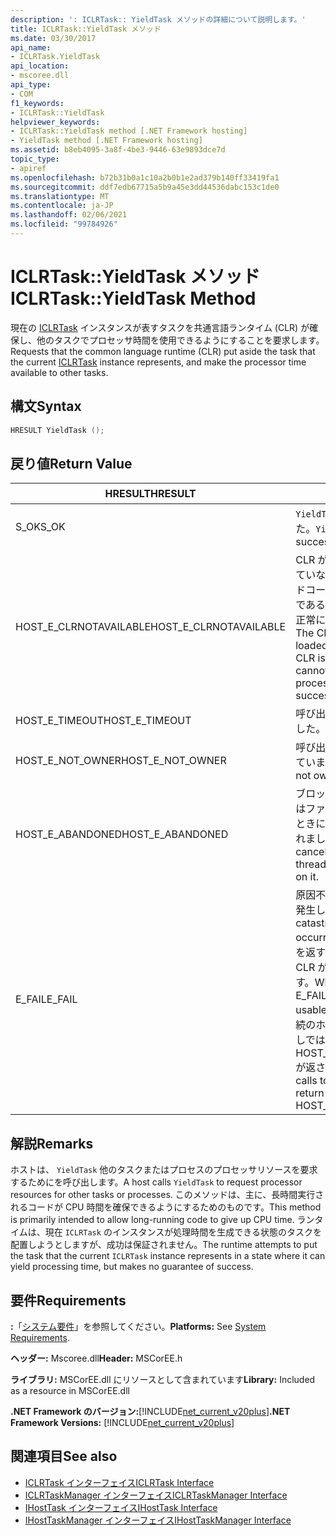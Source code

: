 ```yaml
---
description: ': ICLRTask:: YieldTask メソッドの詳細について説明します。'
title: ICLRTask::YieldTask メソッド
ms.date: 03/30/2017
api_name:
- ICLRTask.YieldTask
api_location:
- mscoree.dll
api_type:
- COM
f1_keywords:
- ICLRTask::YieldTask
helpviewer_keywords:
- ICLRTask::YieldTask method [.NET Framework hosting]
- YieldTask method [.NET Framework hosting]
ms.assetid: b8eb4095-3a8f-4be3-9446-63e9893dce7d
topic_type:
- apiref
ms.openlocfilehash: b72b31b0a1c10a2b0b1e2ad379b140ff33419fa1
ms.sourcegitcommit: ddf7edb67715a5b9a45e3dd44536dabc153c1de0
ms.translationtype: MT
ms.contentlocale: ja-JP
ms.lasthandoff: 02/06/2021
ms.locfileid: "99784926"
---
```

# <a name="iclrtaskyieldtask-method"></a><span data-ttu-id="992a8-103">ICLRTask::YieldTask メソッド</span><span class="sxs-lookup"><span data-stu-id="992a8-103">ICLRTask::YieldTask Method</span></span>

<span data-ttu-id="992a8-104">現在の [ICLRTask](iclrtask-interface.md) インスタンスが表すタスクを共通言語ランタイム (CLR) が確保し、他のタスクでプロセッサ時間を使用できるようにすることを要求します。</span><span class="sxs-lookup"><span data-stu-id="992a8-104">Requests that the common language runtime (CLR) put aside the task that the current [ICLRTask](iclrtask-interface.md) instance represents, and make the processor time available to other tasks.</span></span>  
  
## <a name="syntax"></a><span data-ttu-id="992a8-105">構文</span><span class="sxs-lookup"><span data-stu-id="992a8-105">Syntax</span></span>  
  
```cpp  
HRESULT YieldTask ();  
```  
  
## <a name="return-value"></a><span data-ttu-id="992a8-106">戻り値</span><span class="sxs-lookup"><span data-stu-id="992a8-106">Return Value</span></span>  
  
|<span data-ttu-id="992a8-107">HRESULT</span><span class="sxs-lookup"><span data-stu-id="992a8-107">HRESULT</span></span>|<span data-ttu-id="992a8-108">説明</span><span class="sxs-lookup"><span data-stu-id="992a8-108">Description</span></span>|  
|-------------|-----------------|  
|<span data-ttu-id="992a8-109">S_OK</span><span class="sxs-lookup"><span data-stu-id="992a8-109">S_OK</span></span>|<span data-ttu-id="992a8-110">`YieldTask` 正常に返されました。</span><span class="sxs-lookup"><span data-stu-id="992a8-110">`YieldTask` returned successfully.</span></span>|  
|<span data-ttu-id="992a8-111">HOST_E_CLRNOTAVAILABLE</span><span class="sxs-lookup"><span data-stu-id="992a8-111">HOST_E_CLRNOTAVAILABLE</span></span>|<span data-ttu-id="992a8-112">CLR がプロセスに読み込まれていないか、CLR がマネージドコードを実行できない状態であるか、または呼び出しが正常に処理されていません。</span><span class="sxs-lookup"><span data-stu-id="992a8-112">The CLR has not been loaded into a process, or the CLR is in a state in which it cannot run managed code or process the call successfully.</span></span>|  
|<span data-ttu-id="992a8-113">HOST_E_TIMEOUT</span><span class="sxs-lookup"><span data-stu-id="992a8-113">HOST_E_TIMEOUT</span></span>|<span data-ttu-id="992a8-114">呼び出しがタイムアウトしました。</span><span class="sxs-lookup"><span data-stu-id="992a8-114">The call timed out.</span></span>|  
|<span data-ttu-id="992a8-115">HOST_E_NOT_OWNER</span><span class="sxs-lookup"><span data-stu-id="992a8-115">HOST_E_NOT_OWNER</span></span>|<span data-ttu-id="992a8-116">呼び出し元がロックを所有していません。</span><span class="sxs-lookup"><span data-stu-id="992a8-116">The caller does not own the lock.</span></span>|  
|<span data-ttu-id="992a8-117">HOST_E_ABANDONED</span><span class="sxs-lookup"><span data-stu-id="992a8-117">HOST_E_ABANDONED</span></span>|<span data-ttu-id="992a8-118">ブロックされたスレッドまたはファイバーが待機しているときに、イベントが取り消されました。</span><span class="sxs-lookup"><span data-stu-id="992a8-118">An event was canceled while a blocked thread or fiber was waiting on it.</span></span>|  
|<span data-ttu-id="992a8-119">E_FAIL</span><span class="sxs-lookup"><span data-stu-id="992a8-119">E_FAIL</span></span>|<span data-ttu-id="992a8-120">原因不明の致命的なエラーが発生しました。</span><span class="sxs-lookup"><span data-stu-id="992a8-120">An unknown catastrophic failure occurred.</span></span> <span data-ttu-id="992a8-121">メソッドが E_FAIL を返すと、そのプロセス内で CLR が使用できなくなります。</span><span class="sxs-lookup"><span data-stu-id="992a8-121">When a method returns E_FAIL, the CLR is no longer usable within the process.</span></span> <span data-ttu-id="992a8-122">後続のホストメソッドの呼び出しでは HOST_E_CLRNOTAVAILABLE が返されます。</span><span class="sxs-lookup"><span data-stu-id="992a8-122">Subsequent calls to hosting methods return HOST_E_CLRNOTAVAILABLE.</span></span>|  
  
## <a name="remarks"></a><span data-ttu-id="992a8-123">解説</span><span class="sxs-lookup"><span data-stu-id="992a8-123">Remarks</span></span>  

 <span data-ttu-id="992a8-124">ホストは、 `YieldTask` 他のタスクまたはプロセスのプロセッサリソースを要求するためにを呼び出します。</span><span class="sxs-lookup"><span data-stu-id="992a8-124">A host calls `YieldTask` to request processor resources for other tasks or processes.</span></span> <span data-ttu-id="992a8-125">このメソッドは、主に、長時間実行されるコードが CPU 時間を確保できるようにするためのものです。</span><span class="sxs-lookup"><span data-stu-id="992a8-125">This method is primarily intended to allow long-running code to give up CPU time.</span></span> <span data-ttu-id="992a8-126">ランタイムは、現在 `ICLRTask` のインスタンスが処理時間を生成できる状態のタスクを配置しようとしますが、成功は保証されません。</span><span class="sxs-lookup"><span data-stu-id="992a8-126">The runtime attempts to put the task that the current `ICLRTask` instance represents in a state where it can yield processing time, but makes no guarantee of success.</span></span>  
  
## <a name="requirements"></a><span data-ttu-id="992a8-127">要件</span><span class="sxs-lookup"><span data-stu-id="992a8-127">Requirements</span></span>  

 <span data-ttu-id="992a8-128">**:**「[システム要件](../../get-started/system-requirements.md)」を参照してください。</span><span class="sxs-lookup"><span data-stu-id="992a8-128">**Platforms:** See [System Requirements](../../get-started/system-requirements.md).</span></span>  
  
 <span data-ttu-id="992a8-129">**ヘッダー:** Mscoree.dll</span><span class="sxs-lookup"><span data-stu-id="992a8-129">**Header:** MSCorEE.h</span></span>  
  
 <span data-ttu-id="992a8-130">**ライブラリ:** MSCorEE.dll にリソースとして含まれています</span><span class="sxs-lookup"><span data-stu-id="992a8-130">**Library:** Included as a resource in MSCorEE.dll</span></span>  
  
 <span data-ttu-id="992a8-131">**.NET Framework のバージョン:**[!INCLUDE[net_current_v20plus](../../../../includes/net-current-v20plus-md.md)]</span><span class="sxs-lookup"><span data-stu-id="992a8-131">**.NET Framework Versions:** [!INCLUDE[net_current_v20plus](../../../../includes/net-current-v20plus-md.md)]</span></span>  
  
## <a name="see-also"></a><span data-ttu-id="992a8-132">関連項目</span><span class="sxs-lookup"><span data-stu-id="992a8-132">See also</span></span>

- [<span data-ttu-id="992a8-133">ICLRTask インターフェイス</span><span class="sxs-lookup"><span data-stu-id="992a8-133">ICLRTask Interface</span></span>](iclrtask-interface.md)
- [<span data-ttu-id="992a8-134">ICLRTaskManager インターフェイス</span><span class="sxs-lookup"><span data-stu-id="992a8-134">ICLRTaskManager Interface</span></span>](iclrtaskmanager-interface.md)
- [<span data-ttu-id="992a8-135">IHostTask インターフェイス</span><span class="sxs-lookup"><span data-stu-id="992a8-135">IHostTask Interface</span></span>](ihosttask-interface.md)
- [<span data-ttu-id="992a8-136">IHostTaskManager インターフェイス</span><span class="sxs-lookup"><span data-stu-id="992a8-136">IHostTaskManager Interface</span></span>](ihosttaskmanager-interface.md)
